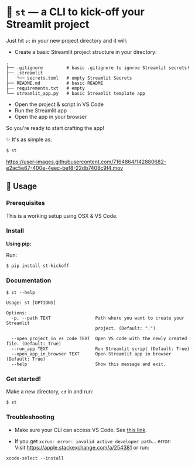 # 🎈 `st` — a CLI to kick-off your Streamlit project

Just hit `st` in your new project directory and it will:
- Create a basic Streamlit project structure in your directory:
```
.
├── .gitignore         # basic .gitignore to ignroe Streamlit secrets!
├── .streamlit
│   └── secrets.toml   # empty Streamlit Secrets
├── README.md          # basic README
├── requirements.txt   # empty
└── streamlit_app.py   # basic Streamlit template app
```
- Open the project & script in VS Code
- Run the Streamlit app
- Open the app in your browser

So you're ready to start crafting the app!

✨ It's as simple as:

```bash
$ st
```

https://user-images.githubusercontent.com/7164864/142880682-e2ac5e67-400e-4eec-bef8-22db7408c9f4.mov


## 🚀 Usage

### Prerequisites

This is a working setup using OSX & VS Code.

### Install

**Using pip:**

Run:
```
$ pip install st-kickoff
```


### Documentation

```
$ st --help

Usage: st [OPTIONS]

Options:
  -p, --path TEXT                 Path where you want to create your Streamlit
                                  project. (Default: ".")

  --open_project_in_vs_code TEXT  Open VS code with the newly created file. (Default: True)
  --run_app TEXT                  Run Streamlit script (Default: True)
  --open_app_in_browser TEXT      Open Streamlit app in browser (Default: True)
  --help                          Show this message and exit.
```

### Get started!

Make a new directory, `cd` in and run:

```
$ st 
```

### Troubleshooting

- Make sure your CLI can access VS Code. See [this link](https://stackoverflow.com/a/40129135/6159698).

- If you get `xcrun: error: invalid active developer path`... error:  
Visit https://apple.stackexchange.com/a/254381 or run:
```
xcode-select --install
```
